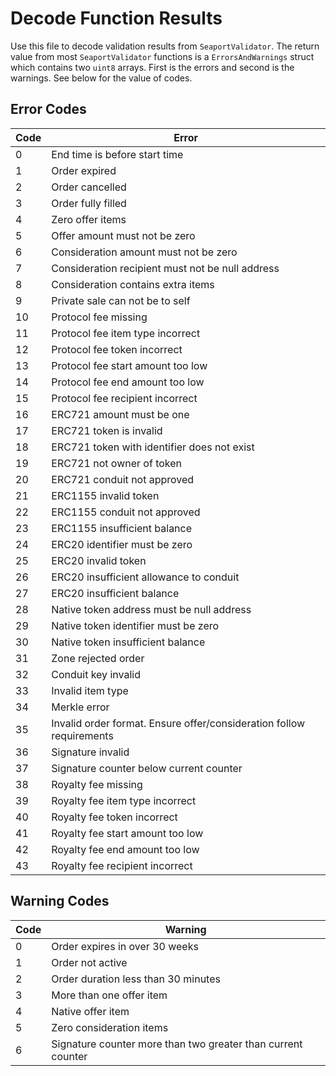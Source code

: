 # Decode Function Results
Use this file to decode validation results from `SeaportValidator`. The return value from most `SeaportValidator` functions is a `ErrorsAndWarnings` struct which contains two `uint8` arrays. First is the errors and second is the warnings. See below for the value of codes.

## Error Codes
| Code | Error |
| - | ----------- |
| 0 | End time is before start time |
| 1 | Order expired |
| 2 | Order cancelled |
| 3 | Order fully filled |
| 4 | Zero offer items |
| 5 | Offer amount must not be zero |
| 6 | Consideration amount must not be zero |
| 7 | Consideration recipient must not be null address |
| 8 | Consideration contains extra items |
| 9 | Private sale can not be to self |
| 10 | Protocol fee missing |
| 11 | Protocol fee item type incorrect |
| 12 | Protocol fee token incorrect |
| 13 | Protocol fee start amount too low |
| 14 | Protocol fee end amount too low |
| 15 | Protocol fee recipient incorrect |
| 16 | ERC721 amount must be one |
| 17 | ERC721 token is invalid |
| 18 | ERC721 token with identifier does not exist |
| 19 | ERC721 not owner of token |
| 20 | ERC721 conduit not approved |
| 21 | ERC1155 invalid token |
| 22 | ERC1155 conduit not approved |
| 23 | ERC1155 insufficient balance |
| 24 | ERC20 identifier must be zero |
| 25 | ERC20 invalid token |
| 26 | ERC20 insufficient allowance to conduit |
| 27 | ERC20 insufficient balance |
| 28 | Native token address must be null address |
| 29 | Native token identifier must be zero |
| 30 | Native token insufficient balance |
| 31 | Zone rejected order |
| 32 | Conduit key invalid |
| 33 | Invalid item type |
| 34 | Merkle error |
| 35 | Invalid order format. Ensure offer/consideration follow requirements |
| 36 | Signature invalid |
| 37 | Signature counter below current counter |
| 38 | Royalty fee missing |
| 39 | Royalty fee item type incorrect |
| 40 | Royalty fee token incorrect |
| 41 | Royalty fee start amount too low |
| 42 | Royalty fee end amount too low |
| 43 | Royalty fee recipient incorrect |

## Warning Codes
| Code | Warning |
| - | ----------- |
| 0 | Order expires in over 30 weeks |
| 1 | Order not active |
| 2 | Order duration less than 30 minutes |
| 3 | More than one offer item |
| 4 | Native offer item |
| 5 | Zero consideration items |
| 6 | Signature counter more than two greater than current counter |